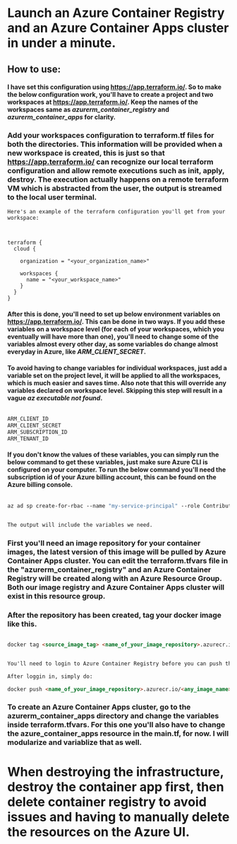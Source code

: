 # Launch an Azure Container Registry and an Azure Container Apps cluster in under a minute.

## How to use:


#### I have set this configuration using https://app.terraform.io/. So to make the below configuration work, you'll have to create a project and two workspaces at https://app.terraform.io/. Keep the names of the workspaces same as *azurerm_container_registry* and *azurerm_container_apps* for clarity.

### Add your workspaces configuration to terraform.tf files for both the directories. This information will be provided when a new workspace is created, this is just so that https://app.terraform.io/ can recognize our local terraform configuration and allow remote executions such as init, apply, destroy. The execution actually happens on a remote terraform VM which is abstracted from the user, the output is streamed to the local user terminal. 

```
Here's an example of the terraform configuration you'll get from your workspace:



terraform {
  cloud {

    organization = "<your_organization_name>"

    workspaces {
      name = "<your_workspace_name>"
    }
  }
} 

```

#### After this is done, you'll need to set up below environment variables on https://app.terraform.io/. This can be done in two ways. If you add these variables on a workspace level (for each of your workspaces, which you eventually will have more than one), you'll need to change some of the variables almost every other day, as some variables do change almost everyday in Azure, like *ARM_CLIENT_SECRET*. 

#### To avoid having to change variables for individual workspaces, just add a variable set on the project level, it will be applied to all the workspaces, which is much easier and saves time. Also note that this will override any variables declared on workspace level. Skipping this step will result in a vague *az executable not found*.

```makefile

ARM_CLIENT_ID
ARM_CLIENT_SECRET
ARM_SUBSCRIPTION_ID
ARM_TENANT_ID

```

#### If you don't know the values of these variables, you can simply run the below command to get these variables, just make sure Azure CLI is configured on your computer. To run the below command you'll need the subscription id of your Azure billing account, this can be found on the Azure billing console.
 
```makefile

az ad sp create-for-rbac --name "my-service-principal" --role Contributor --scopes /subscriptions/<your_subscription_id>


The output will include the variables we need.

```


### First you'll need an image repository for your container images, the latest version of this image will be pulled by Azure Container Apps cluster. You can edit the terraform.tfvars file in the "azurerm_container_registry" and an Azure Container Registry will be created along with an Azure Resource Group. Both our image registry and Azure Container Apps cluster will exist in this resource group.

### After the repository has been created, tag your docker image like this.

```markdown

docker tag <source_image_tag> <name_of_your_image_repository>.azurecr.io/<any_image_name>


You'll need to login to Azure Container Registry before you can push this image.

After loggin in, simply do: 

docker push <name_of_your_image_repository>.azurecr.io/<any_image_name>

```


### To create an Azure Container Apps cluster, go to the azurerm_container_apps directory and change the variables  inside terraform.tfvars. For this one you'll also have to change the azure_container_apps resource in the main.tf, for now. I will modularize and variablize that as well.

# When destroying the infrastructure, destroy the container app first, then delete container registry to avoid issues and having to manually delete the resources on the Azure UI.